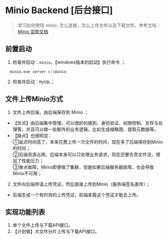 # Minio Backend [后台接口]

> 学习如何使用 minio, 怎么连接，怎么上传文件以及下载文件。参考文档：[Minio 官网文档](https://min.io/docs/minio/linux/developers/java/API.html)

## 前置启动
1. 检查并启动：`minio`，【windows版本的启动】执行命令 ；
  ```
    minio.exe server c:\minio
  ```
2. 检查并启动：`MySQL`；


## 文件上传Minio方式
1. 文件上传后端，由后端保存到 Minio ；
+ 【优点】由后端集中管理，可以很好的做到、身份验证、权限控制、文件与处理等，并且可以做一些额外的业务逻辑，比如生成缩略图、提取元数据等。
+ 【缺点】也很明显：<br />
  ①延迟时间高了，本来花费上传一次文件的时间，现在多了后端保存到Minio的时间；<br />
  ②后端资源占用，后端本来可以只处理业务请求，现在还要负责文件流，增加了性能压力；<br />
  ③单点故障，Minio即便做了集群，但是如果后端服务器故障，也会导致Minio不可用；<br />
2. 文件向后端申请上传凭证，然后直接上传到Minio（服务端签名直传）；<br />
+ 后端生成一个有时效的上传凭证，前端拿着这个凭证才能去上传。

## 实现功能列表
1. 单个文件上传与下载API接口。
2. 【计划做】大文件分片上传与下载API接口。

